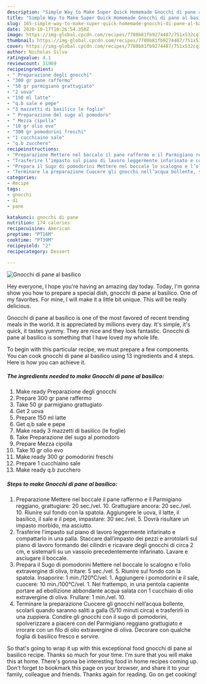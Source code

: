 ```yaml
---
description: "Simple Way to Make Super Quick Homemade Gnocchi di pane al basilico"
title: "Simple Way to Make Super Quick Homemade Gnocchi di pane al basilico"
slug: 165-simple-way-to-make-super-quick-homemade-gnocchi-di-pane-al-basilico
date: 2020-10-17T10:26:54.350Z
image: https://img-global.cpcdn.com/recipes/7780b81fb9274487/751x532cq70/gnocchi-di-pane-al-basilico-recipe-main-photo.jpg
thumbnail: https://img-global.cpcdn.com/recipes/7780b81fb9274487/751x532cq70/gnocchi-di-pane-al-basilico-recipe-main-photo.jpg
cover: https://img-global.cpcdn.com/recipes/7780b81fb9274487/751x532cq70/gnocchi-di-pane-al-basilico-recipe-main-photo.jpg
author: Nicholas Silva
ratingvalue: 4.1
reviewcount: 31969
recipeingredient:
- " Preparazione degli gnocchi"
- "300 gr pane raffermo"
- "50 gr parmigiano grattugiato"
- "2 uova"
- "150 ml latte"
- "q.b sale e pepe"
- "3 mazzetti di basilico le foglie"
- " Preparazione del sugo al pomodoro"
- " Mezza cipolla"
- "10 gr olio evo"
- "300 gr pomodorini freschi"
- "1 cucchiaino sale"
- "q.b zucchero"
recipeinstructions:
- "Preparazione Mettere nel boccale il pane raffermo e il Parmigiano reggiano, grattugiare: 20 sec./vel. 10. Grattugiare ancora: 20 sec./vel. 10. Riunire sul fondo con la spatola. Aggiungere le uova, il latte, il basilico, il sale e il pepe, impastare: 30 sec./vel. 5. Dovrà risultare un impasto morbido, ma asciutto."
- "Trasferire l’impasto sul piano di lavoro leggermente infarinato e compattarlo in una palla. Staccare dall’impasto dei pezzi e arrotolarli sul piano di lavoro formando dei cilindri e ricavare degli gnocchi di circa 2 cm, e sistemarli su un vassoio precedentemente infarinato. Lavare e asciugare il boccale."
- "Prepara il Sugo di pomodorini Mettere nel boccale lo scalogno e l’olio extravergine di oliva, tritare: 5 sec./vel. 5. Riunire sul fondo con la spatola. Insaporire: 1 min./120°C/vel. 1. Aggiungere i pomodorini e il sale, cuocere: 10 min./100°C/vel. 1. Nel frattempo, in una pentola capiente portare ad ebollizione abbondante acqua salata con 1 cucchiaio di olio extravergine di oliva. Frullare: 1 min./vel. 10."
- "Terminare la preparazione Cuocere gli gnocchi nell’acqua bollente, scolarli quando saranno saliti a galla (5/10 minuti circa) e trasferirli in una zuppiera. Condire gli gnocchi con il sugo di pomodorini, spolverizzare a piacere con del Parmigiano reggiano grattugiato e irrorare con un filo di olio extravergine di oliva. Decorare con qualche foglia di basilico fresco e servire."
categories:
- Recipe
tags:
- gnocchi
- di
- pane

katakunci: gnocchi di pane 
nutrition: 174 calories
recipecuisine: American
preptime: "PT16M"
cooktime: "PT39M"
recipeyield: "2"
recipecategory: Dessert

---
```



![Gnocchi di pane al basilico](https://img-global.cpcdn.com/recipes/7780b81fb9274487/751x532cq70/gnocchi-di-pane-al-basilico-recipe-main-photo.jpg)

Hey everyone, I hope you're having an amazing day today. Today, I'm gonna show you how to prepare a special dish, gnocchi di pane al basilico. One of my favorites. For mine, I will make it a little bit unique. This will be really delicious.

Gnocchi di pane al basilico is one of the most favored of recent trending meals in the world. It is appreciated by millions every day. It's simple, it's quick, it tastes yummy. They are nice and they look fantastic. Gnocchi di pane al basilico is something that I have loved my whole life.




To begin with this particular recipe, we must prepare a few components. You can cook gnocchi di pane al basilico using 13 ingredients and 4 steps. Here is how you can achieve it.

<!--inarticleads1-->

##### The ingredients needed to make Gnocchi di pane al basilico:

1. Make ready  Preparazione degli gnocchi
1. Prepare 300 gr pane raffermo
1. Take 50 gr parmigiano grattugiato
1. Get 2 uova
1. Prepare 150 ml latte
1. Get q.b sale e pepe
1. Make ready 3 mazzetti di basilico (le foglie)
1. Take  Preparazione del sugo al pomodoro
1. Prepare  Mezza cipolla
1. Take 10 gr olio evo
1. Make ready 300 gr pomodorini freschi
1. Prepare 1 cucchiaino sale
1. Make ready q.b zucchero




<!--inarticleads2-->

##### Steps to make Gnocchi di pane al basilico:

1. Preparazione Mettere nel boccale il pane raffermo e il Parmigiano reggiano, grattugiare: 20 sec./vel. 10. Grattugiare ancora: 20 sec./vel. 10. Riunire sul fondo con la spatola. Aggiungere le uova, il latte, il basilico, il sale e il pepe, impastare: 30 sec./vel. 5. Dovrà risultare un impasto morbido, ma asciutto.
1. Trasferire l’impasto sul piano di lavoro leggermente infarinato e compattarlo in una palla. Staccare dall’impasto dei pezzi e arrotolarli sul piano di lavoro formando dei cilindri e ricavare degli gnocchi di circa 2 cm, e sistemarli su un vassoio precedentemente infarinato. Lavare e asciugare il boccale.
1. Prepara il Sugo di pomodorini Mettere nel boccale lo scalogno e l’olio extravergine di oliva, tritare: 5 sec./vel. 5. Riunire sul fondo con la spatola. Insaporire: 1 min./120°C/vel. 1. Aggiungere i pomodorini e il sale, cuocere: 10 min./100°C/vel. 1. Nel frattempo, in una pentola capiente portare ad ebollizione abbondante acqua salata con 1 cucchiaio di olio extravergine di oliva. Frullare: 1 min./vel. 10.
1. Terminare la preparazione Cuocere gli gnocchi nell’acqua bollente, scolarli quando saranno saliti a galla (5/10 minuti circa) e trasferirli in una zuppiera. Condire gli gnocchi con il sugo di pomodorini, spolverizzare a piacere con del Parmigiano reggiano grattugiato e irrorare con un filo di olio extravergine di oliva. Decorare con qualche foglia di basilico fresco e servire.




So that's going to wrap it up with this exceptional food gnocchi di pane al basilico recipe. Thanks so much for your time. I'm sure that you will make this at home. There's gonna be interesting food in home recipes coming up. Don't forget to bookmark this page on your browser, and share it to your family, colleague and friends. Thanks again for reading. Go on get cooking!
